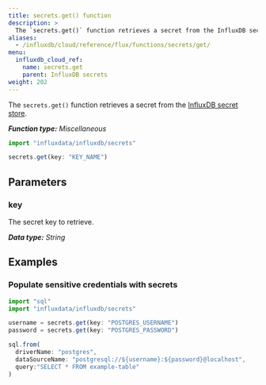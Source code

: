 ```yaml
---
title: secrets.get() function
description: >
  The `secrets.get()` function retrieves a secret from the InfluxDB secret store.
aliases:
  - /influxdb/cloud/reference/flux/functions/secrets/get/
menu:
  influxdb_cloud_ref:
    name: secrets.get
    parent: InfluxDB secrets
weight: 202
---
```


The `secrets.get()` function retrieves a secret from the
[InfluxDB secret store](/influxdb/cloud/security/secrets/).

_**Function type:** Miscellaneous_

```js
import "influxdata/influxdb/secrets"

secrets.get(key: "KEY_NAME")
```

## Parameters

### key
The secret key to retrieve.

_**Data type:** String_

## Examples

### Populate sensitive credentials with secrets
```js
import "sql"
import "influxdata/influxdb/secrets"

username = secrets.get(key: "POSTGRES_USERNAME")
password = secrets.get(key: "POSTGRES_PASSWORD")

sql.from(
  driverName: "postgres",
  dataSourceName: "postgresql://${username}:${password}@localhost",
  query:"SELECT * FROM example-table"
)
```
